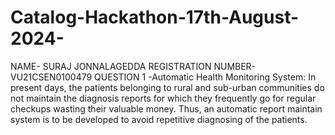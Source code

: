 # Catalog-Hackathon-17th-August-2024-
NAME- SURAJ JONNALAGEDDA
REGISTRATION NUMBER- VU21CSEN0100479
QUESTION 1 -Automatic Health Monitoring System: In present days, the patients belonging to rural and sub-urban communities do not maintain the diagnosis reports for which they frequently go for regular checkups wasting their valuable money. Thus, an automatic report maintain system is to be developed to avoid repetitive diagnosing of the patients.
